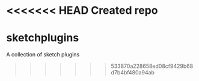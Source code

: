 <<<<<<< HEAD
Created repo
=======
sketchplugins
=============

A collection of sketch plugins
>>>>>>> 533870a228658ed08cf9429b68d7b4bf480a94ab
